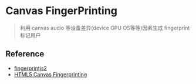 # Canvas FingerPrinting

> 利用 canvas audio 等设备差异(device GPU OS等等)因素生成 fingerprint 标记用户

## Reference

- [fingerprintjs2](https://github.com/Valve/fingerprintjs2)
- [HTML5 Canvas Fingerprinting](https://browserleaks.com/canvas)
